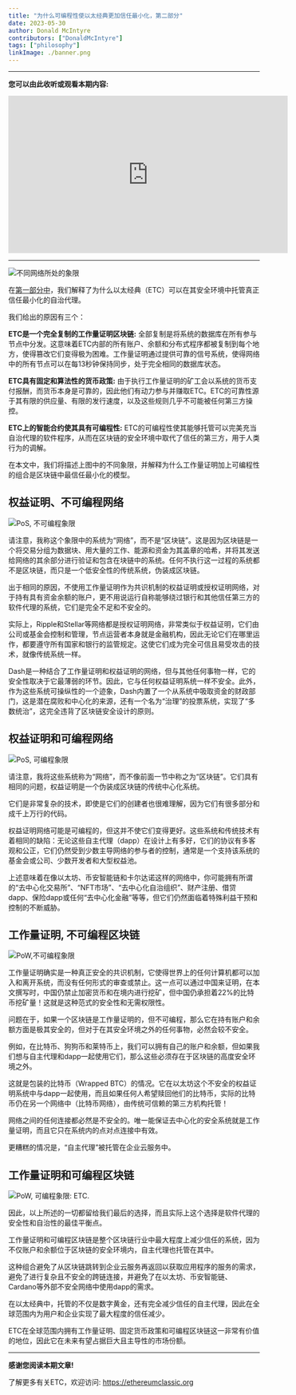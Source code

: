 ```yaml
---
title: "为什么可编程性使以太经典更加信任最小化，第二部分"
date: 2023-05-30
author: Donald McIntyre
contributors: ["DonaldMcIntyre"]
tags: ["philosophy"]
linkImage: ./banner.png
---
```


---
**您可以由此收听或观看本期内容:**

<iframe width="560" height="315" src="https://www.youtube.com/embed/QkIDeNLZ3ic" title="YouTube video player" frameborder="0" allow="accelerometer; autoplay; clipboard-write; encrypted-media; gyroscope; picture-in-picture; web-share" allowfullscreen></iframe>

---

![不同网络所处的象限](./1-zh.png)

在[第一部分中](https://deploy-preview-1210--ethereumclassic.netlify.app/blog/2023-05-24-why-programmability-makes-ethereum-classic-more-trust-minimized-part-I)，我们解释了为什么以太经典（ETC）可以在其安全环境中托管真正信任最小化的自治代理。

我们给出的原因有三个：

**ETC是一个完全复制的工作量证明区块链:**  全部复制是将系统的数据库在所有参与节点中分发。这意味着ETC内部的所有账户、余额和分布式程序都被复制到每个地方，使得篡改它们变得极为困难。工作量证明通过提供可靠的信号系统，使得网络中的所有节点可以在每13秒钟保持同步，处于完全相同的数据库状态。

**ETC具有固定和算法性的货币政策:** 由于执行工作量证明的矿工会以系统的货币支付报酬，而货币本身是可靠的，因此他们有动力参与并赚取ETC。ETC的可靠性源于其有限的供应量、有限的发行速度，以及这些规则几乎不可能被任何第三方操控。

**ETC上的智能合约使其具有可编程性:** ETC的可编程性使其能够托管可以完美充当自治代理的软件程序，从而在区块链的安全环境中取代了信任的第三方，用于人类行为的调解。

在本文中，我们将描述上图中的不同象限，并解释为什么工作量证明加上可编程性的组合是区块链中最信任最小化的模型。

## 权益证明、不可编程网络

![PoS, 不可编程象限](./2-zh.png)

请注意，我称这个象限中的系统为“网络”，而不是“区块链”。这是因为区块链是一个将交易分组为数据块、用大量的工作、能源和资金为其盖章的哈希，并将其发送给网络的其余部分进行验证和包含在块链中的系统。任何不执行这一过程的系统都不是区块链，而只是一个低安全性的传统系统，伪装成区块链。

出于相同的原因，不使用工作量证明作为共识机制的权益证明或授权证明网络，对于持有具有资金余额的账户，更不用说运行自称能够绕过银行和其他信任第三方的软件代理的系统，它们是完全不足和不安全的。

实际上，Ripple和Stellar等网络都是授权证明网络，非常类似于权益证明，它们由公司或基金会控制和管理，节点运营者本身就是金融机构，因此无论它们在哪里运作，都要遵守所有国家和银行的监管规定。这使它们成为完全可信且易受攻击的技术，就像传统系统一样。

Dash是一种结合了工作量证明和权益证明的网络，但与其他任何事物一样，它的安全性取决于它最薄弱的环节。因此，它与任何权益证明系统一样不安全。此外，作为这些系统可操纵性的一个迹象，Dash内置了一个从系统中吸取资金的财政部门，这是潜在腐败和中心化的来源，还有一个名为“治理”的投票系统，实现了“多数统治”，这完全违背了区块链安全设计的原则。

## 权益证明和可编程网络

![PoS, 可编程象限](./3-zh.png)

请注意，我将这些系统称为“网络”，而不像前面一节中称之为“区块链”。它们具有相同的问题，权益证明是一个伪装成区块链的传统中心化系统。

它们是非常复杂的技术，即使是它们的创建者也很难理解，因为它们有很多部分和成千上万行的代码。

权益证明网络可能是可编程的，但这并不使它们变得更好。这些系统和传统技术有着相同的缺陷：无论这些自主代理（dapp）在设计上有多好，它们的协议有多客观和公正，它们仍然受到少数主导网络的参与者的控制，通常是一个支持该系统的基金会或公司、少数开发者和大型权益池。

上述意味着在像以太坊、币安智能链和卡尔达诺这样的网络中，你可能拥有所谓的“去中心化交易所”、“NFT市场”、“去中心化自治组织”、财产注册、借贷dapp、保险dapp或任何“去中心化金融”等等，但它们仍然面临着特殊利益干预和控制的不断威胁。

## 工作量证明, 不可编程区块链

![PoW,不可编程象限](./4-zh.png)

工作量证明确实是一种真正安全的共识机制，它使得世界上的任何计算机都可以加入和离开系统，而没有任何形式的审查或禁止。这一点可以通过中国来证明，在本文撰写时，中国仍禁止加密货币和在境内进行挖矿，但中国仍承担着22%的比特币挖矿量！这就是这种范式的安全性和无需权限性。

问题在于，如果一个区块链是工作量证明的，但不可编程，那么它在持有账户和余额方面是极其安全的，但对于在其安全环境之外的任何事物，必然会较不安全。

例如，在比特币、狗狗币和莱特币上，我们可以拥有自己的账户和余额，但如果我们想与自主代理和dapp一起使用它们，那么这些必须存在于区块链的高度安全环境之外。

这就是包装的比特币（Wrapped BTC）的情况。它在以太坊这个不安全的权益证明系统中与dapp一起使用，而且如果任何人希望赎回他们的比特币，实际的比特币仍在另一个网络中（比特币网络），由传统可信赖的第三方机构托管！

网络之间的任何连接都必然是不安全的。唯一能保证去中心化的安全系统就是工作量证明，而且它只在系统内的点对点连接中有效。

更糟糕的情况是，“自主代理”被托管在企业云服务中。

## 工作量证明和可编程区块链

![PoW, 可编程象限: ETC.](./5-zh.png)

因此，以上所述的一切都留给我们最后的选择，而且实际上这个选择是软件代理的安全性和自治性的最佳平衡点。

工作量证明和可编程区块链是整个区块链行业中最大程度上减少信任的系统，因为不仅账户和余额位于区块链的安全环境内，自主代理也托管在其中。

这种组合避免了从区块链跳转到企业云服务再返回以获取应用程序的服务的需求，避免了进行复杂且不安全的跨链连接，并避免了在以太坊、币安智能链、Cardano等外部不安全网络中使用dapp的需求。

在以太经典中，托管的不仅是数字黄金，还有完全减少信任的自主代理，因此在全球范围内为用户和企业实现了最大程度的信任减少。

ETC在全球范围内拥有工作量证明、固定货币政策和可编程区块链这一非常有价值的地位，因此它在未来有望占据巨大且主导性的市场份额。

---

**感谢您阅读本期文章!**

了解更多有关ETC，欢迎访问: https://ethereumclassic.org

